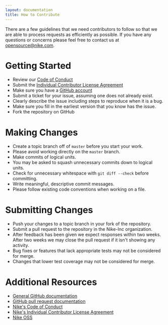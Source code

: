 ```yaml
---
layout: documentation
title: How to Contribute
---
```


There are a few guidelines that we need contributors to follow so that we are able to process requests as efficiently as possible. If you have any questions or concerns please feel free to contact us at [opensource@nike.com](mailto:opensource@nike.com).

# Getting Started

*  Review our <a target="_blank" onclick="trackOutboundLink('https://github.com/Nike-Inc/nike-inc.github.io/blob/master/CONDUCT.md')" href="https://github.com/Nike-Inc/nike-inc.github.io/blob/master/CONDUCT.md">Code of Conduct</a>
*  Submit the <a target="_blank" onclick="trackOutboundLink('https://www.clahub.com/agreements/Nike-Inc/fastbreak')" href="https://www.clahub.com/agreements/Nike-Inc/fastbreak">Individual Contributor License Agreement</a>
*  Make sure you have a <a target="_blank" onclick="trackOutboundLink('https://github.com/signup/free')" href="https://github.com/signup/free">GitHub account</a>
*  Submit a ticket for your issue, assuming one does not already exist.
  *  Clearly describe the issue including steps to reproduce when it is a bug.
  *  Make sure you fill in the earliest version that you know has the issue.
*  Fork the repository on GitHub

# Making Changes

*  Create a topic branch off of `master` before you start your work.
  *  Please avoid working directly on the `master` branch.
*  Make commits of logical units.
  *  You may be asked to squash unnecessary commits down to logical units.
*  Check for unnecessary whitespace with `git diff --check` before committing.
*  Write meaningful, descriptive commit messages.
*  Please follow existing code conventions when working on a file.

# Submitting Changes

*  Push your changes to a topic branch in your fork of the repository.
*  Submit a pull request to the repository in the Nike-Inc organization.
*  After feedback has been given we expect responses within two weeks. After two weeks we may close the pull request if it isn't showing any activity.
*  Bug fixes or features that lack appropriate tests may not be considered for merge.
*  Changes that lower test coverage may not be considered for merge.

# Additional Resources

*  <a target="_blank" onclick="trackOutboundLink('https://help.github.com/')" href="https://help.github.com/">General GitHub documentation</a>
*  <a target="_blank" onclick="trackOutboundLink('https://help.github.com/send-pull-requests/')" href="https://help.github.com/send-pull-requests/">GitHub pull request documentation</a>
*  [Nike's Code of Conduct](https://github.com/Nike-Inc/nike-inc.github.io/blob/master/CONDUCT.md)
*  [Nike's Individual Contributor License Agreement](https://www.clahub.com/agreements/Nike-Inc/fastbreak)
*  <a target="_blank" onclick="trackOutboundLink('https://nike-inc.github.io/')" href="https://nike-inc.github.io/">Nike OSS</a>